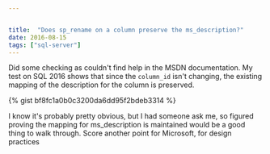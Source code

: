 ```yaml
---


title:  "Does sp_rename on a column preserve the ms_description?"
date: 2016-08-15
tags: ["sql-server"]
---
```


Did some checking as couldn't find help in the MSDN documentation. My test on SQL 2016 shows that since the `column_id` isn't changing, the existing mapping of the description for the column is preserved.

{% gist bf8fc1a0b0c3200da6dd95f2bdeb3314 %}


I know it's probably pretty obvious, but I had someone ask me, so figured proving the mapping for ms_description is maintained would be a good thing to walk through. Score another point for Microsoft, for design practices
